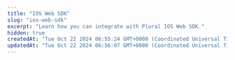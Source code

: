 ```yaml
---
title: "IOS Web SDK"
slug: "ios-web-sdk"
excerpt: "Learn how you can integrate with Plural IOS Web SDK."
hidden: true
createdAt: "Tue Oct 22 2024 06:55:24 GMT+0000 (Coordinated Universal Time)"
updatedAt: "Tue Oct 22 2024 06:56:07 GMT+0000 (Coordinated Universal Time)"
---
```

